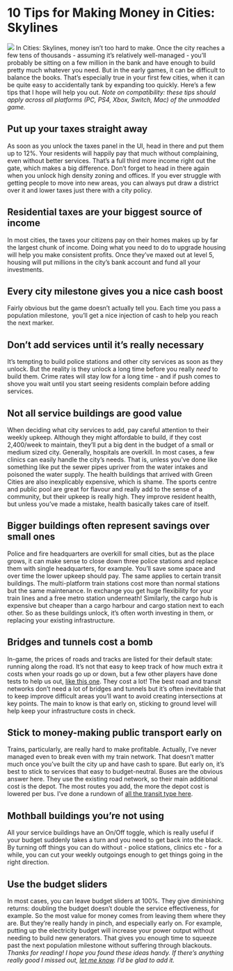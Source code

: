 # 10 Tips for Making Money in Cities: Skylines

[![](https://www.lovecitiesskylines.com/wp-content/uploads/2018/11/mixed-use-residential.jpg)](https://www.lovecitiesskylines.com/wp-content/uploads/2018/11/mixed-use-residential.jpg)
In Cities: Skylines, money isn’t too hard to make. Once the city reaches a few tens of thousands - assuming it’s relatively well-managed - you’ll probably be sitting on a few million in the bank and have enough to build pretty much whatever you need.
But in the early games, it can be difficult to balance the books. That’s especially true in your first few cities, when it can be quite easy to accidentally tank by expanding too quickly. Here’s a few tips that I hope will help you out.
*Note on compatibility: these tips should apply across all platforms (PC, PS4, Xbox, Switch, Mac) of the unmodded game.*
## Put up your taxes straight away


As soon as you unlock the taxes panel in the UI, head in there and put them up to 12%. Your residents will happily pay that much without complaining, even without better services. That’s a full third more income right out the gate, which makes a big difference. Don’t forget to head in there again when you unlock high density zoning and offices.
If you ever struggle with getting people to move into new areas, you can always put draw a district over it and lower taxes just there with a city policy.
## Residential taxes are your biggest source of income


In most cities, the taxes your citizens pay on their homes makes up by far the largest chunk of income. Doing what you need to do to upgrade housing will help you make consistent profits. Once they’ve maxed out at level 5, housing will put millions in the city’s bank account and fund all your investments.
## Every city milestone gives you a nice cash boost


Fairly obvious but the game doesn’t actually tell you. Each time you pass a population milestone,  you’ll get a nice injection of cash to help you reach the next marker.
## Don’t add services until it’s really necessary


It’s tempting to build police stations and other city services as soon as they unlock. But the reality is they unlock a long time before you really *need* to build them. Crime rates will stay low for a long time - and if push comes to shove you wait until you start seeing residents complain before adding services.
## Not all service buildings are good value


When deciding what city services to add, pay careful attention to their weekly upkeep. Although they might affordable to build, if they cost 2,400/week to maintain, they’ll put a big dent in the budget of a small or medium sized city.
Generally, hospitals are overkill. In most cases, a few clinics can easily handle the city’s needs. That is, unless you’ve done like something like put the sewer pipes upriver from the water intakes and poisoned the water supply.
The health buildings that arrived with Green Cities are also inexplicably expensive, which is shame. The sports centre and public pool are great for flavour and really add to the sense of a community, but their upkeep is really high. They improve resident health, but unless you’ve made a mistake, health basically takes care of itself.
## Bigger buildings often represent savings over small ones


Police and fire headquarters are overkill for small cities, but as the place grows, it can make sense to close down three police stations and replace them with single headquarters, for example. You’ll save some space and over time the lower upkeep should pay.
The same applies to certain transit buildings. The multi-platform train stations cost more than normal stations but the same maintenance. In exchange you get huge flexibility for your train lines and a free metro station underneath!
Similarly, the cargo hub is expensive but cheaper than a cargo harbour and cargo station next to each other. So as these buildings unlock, it’s often worth investing in them, or replacing your existing infrastructure.
## Bridges and tunnels cost a bomb


In-game, the prices of roads and tracks are listed for their default state: running along the road. It’s not that easy to keep track of how much extra it costs when your roads go up or down, but a few other players have done tests to help us out, [like this one](https://steamcommunity.com/app/255710/discussions/0/613958868363399050/). They cost a lot!
The best road and transit networks don’t need a lot of bridges and tunnels but it’s often inevitable that to keep improve difficult areas you’ll want to avoid creating intersections at key points.
The main to know is that early on, sticking to ground level will help keep your infrastructure costs in check.
## Stick to money-making public transport early on


Trains, particularly, are really hard to make profitable. Actually, I’ve never managed even to break even with my train network. That doesn’t matter much once you’ve built the city up and have cash to spare. But early on, it’s best to stick to services that easy to budget-neutral.
Buses are the obvious answer here. They use the existing road network, so their main additional cost is the depot. The most routes you add, the more the depot cost is lowered per bus.
I’ve done a rundown of [all the transit type here](https://www.lovecitiesskylines.com/quick-guide-every-type-public-transport/).
## Mothball buildings you’re not using


All your service buildings have an On/Off toggle, which is really useful if your budget suddenly takes a turn and you need to get back into the black. By turning off things you can do without - police stations, clinics etc - for a while, you can cut your weekly outgoings enough to get things going in the right direction.
## Use the budget sliders


In most cases, you can leave budget sliders at 100%. They give diminishing returns: doubling the budget doesn’t double the service effectiveness, for example. So the most value for money comes from leaving them where they are.
But they’re really handy in pinch, and especially early on. For example, putting up the electricity budget will increase your power output without needing to build new generators. That gives you enough time to squeeze past the next population milestone without suffering through blackouts.
*Thanks for reading! I hope you found these ideas handy. If there’s anything really good I missed out,* [*let me know*](https://www.lovecitiesskylines.com/about/)*. I’d be glad to add it.*